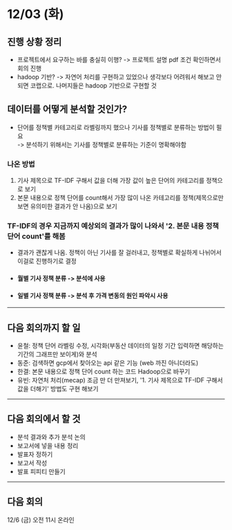 # 12/03 (화) 

## 진행 상황 정리
- 프로젝트에서 요구하는 바를 충실히 이행? -> 프로젝트 설명 pdf 조건 확인하면서 회의 진행
- hadoop 기반? -> 자연어 처리를 구현하고 있었으나 생각보다 어려워서 해보고 안되면 코랩으로. 나머지들은 hadoop 기반으로 구현할 것

## 데이터를 어떻게 분석할 것인가?
- 단어를 정책별 카테고리로 라벨링까지 했으나 기사를 정책별로 분류하는 방법이 필요   
-> 분석하기 위해서는 기사를 정책별로 분류하는 기준이 명확해야함

### 나온 방법
1. 기사 제목으로 TF-IDF 구해서 값을 더해 가장 값이 높은 단어의 카테고리를 정책으로 보기
2. 본문 내용으로 정책 단어를 count해서 가장 많이 나온 카테고리를 정책(제목으로만 보면 유의미한 결과가 안 나옴)으로 보기

### TF-IDF의 경우 지금까지 예상외의 결과가 많이 나와서 '2. 본문 내용 정책 단어 count'를 해봄
- 결과가 괜찮게 나옴. 정책이 아닌 기사를 잘 걸러내고, 정책별로 확실하게 나뉘어서 이걸로 진행하기로 결정   

- #### 월별 기사 정책 분류 -> 분석에 사용   
- #### 일별 기사 정책 분류 -> 분석 후 가격 변동의 원인 파악시 사용

----------------------------------------

## 다음 회의까지 할 일
- 윤철: 정책 단어 라벨링 수정, 시각화(부동산 데이터의 일정 기간 입력하면 해당하는 기간의 그래프만 보이게)와 분석
- 동준: 검색하면 gcp에서 찾아오는 api 같은 기능  (web 까진 아니더라도)
- 한결: 본문 내용으로 정책 단어 count 하는 코드 Hadoop으로 바꾸기
- 유빈: 자연처 처리(mecap) 조금 만 더 만져보기, '1. 기사 제목으로 TF-IDF 구해서 값을 더해기' 방법도 구현 해보기
 
----------------------------------------
## 다음 회의에서 할 것
- 분석 결과와 추가 분석 논의
- 보고서에 넣을 내용 정리
- 발표자 정하기
- 보고서 작성
- 발표 피피티 만들기

----------------------------------------
## 다음 회의
12/6 (금) 오전 11시 온라인

